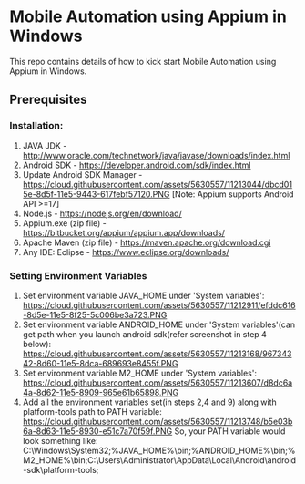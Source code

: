 # Mobile Automation using Appium in Windows
This repo contains details of how to kick start Mobile Automation using Appium in Windows.

## Prerequisites
### Installation:
1. JAVA JDK - http://www.oracle.com/technetwork/java/javase/downloads/index.html
2. Android SDK - https://developer.android.com/sdk/index.html
3. Update Android SDK Manager - https://cloud.githubusercontent.com/assets/5630557/11213044/dbcd015e-8d5f-11e5-9443-617febf57120.PNG [Note: Appium supports Android API >=17]
4. Node.js - https://nodejs.org/en/download/
5. Appium.exe (zip file) - https://bitbucket.org/appium/appium.app/downloads/
6. Apache Maven (zip file) - https://maven.apache.org/download.cgi
7. Any IDE: Eclipse - https://www.eclipse.org/downloads/

### Setting Environment Variables
1. Set environment variable JAVA_HOME under 'System variables': https://cloud.githubusercontent.com/assets/5630557/11212911/efddc616-8d5e-11e5-8f25-5c006be3a723.PNG
2. Set environment variable ANDROID_HOME under 'System variables'(can get path when you launch android sdk(refer screenshot in step 4 below): https://cloud.githubusercontent.com/assets/5630557/11213168/96734342-8d60-11e5-8dca-689693e8455f.PNG
3. Set environment variable M2_HOME under 'System variables': https://cloud.githubusercontent.com/assets/5630557/11213607/d8dc6a4a-8d62-11e5-8909-965e61b65898.PNG
4. Add all the environment variables set(in steps 2,4 and 9) along with platform-tools path to PATH variable: https://cloud.githubusercontent.com/assets/5630557/11213748/b5e03b6a-8d63-11e5-8930-e51c7a70f59f.PNG
So, your PATH variable would look something like:
C:\Windows\System32;%JAVA_HOME%\bin;%ANDROID_HOME%\bin;%M2_HOME%\bin;C:\Users\Administrator\AppData\Local\Android\android-sdk\platform-tools;


